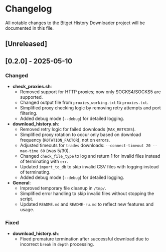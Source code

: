 # Changelog

All notable changes to the Bitget History Downloader project will be documented in this file.

## [Unreleased]

## [0.2.0] - 2025-05-10

### Changed
- **check_proxies.sh**:
  - Removed support for HTTP proxies; now only SOCKS4/SOCKS5 are supported.
  - Changed output file from `proxies_working.txt` to `proxies.txt`.
  - Simplified proxy checking logic by removing retry attempts and port filtering.
  - Added debug mode (`--debug`) for detailed logging.
- **download_history.sh**:
  - Removed retry logic for failed downloads (`MAX_RETRIES`).
  - Simplified proxy rotation to occur only based on download frequency (`ROTATION_FACTOR`), not on errors.
  - Adjusted timeouts for `trades` downloads: `--connect-timeout 20 --max-time 60` (was 5/30).
  - Changed `check_file_type` to log and return 1 for invalid files instead of terminating with `err`.
  - Updated `import_to_db` to skip invalid CSV files with logging instead of terminating.
  - Added debug mode (`--debug`) for detailed logging.
- **General**:
  - Improved temporary file cleanup in `/tmp/`.
  - Simplified error handling to skip invalid files without stopping the script.
  - Updated `README.md` and `README-ru.md` to reflect new features and usage.

### Fixed
- **download_history.sh**:
  - Fixed premature termination after successful download due to incorrect `break` in `depth` processing.